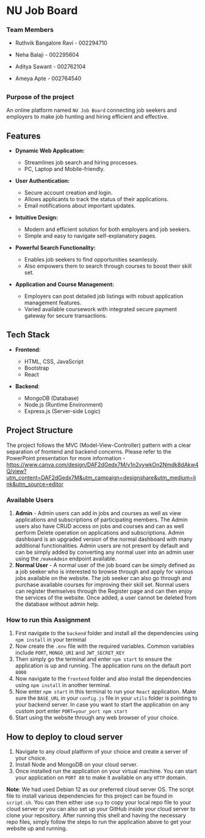 # NU Job Board

### Team Members

- Ruthvik Bangalore Ravi - 002294710

- Neha Balaji - 002295604

- Aditya Sawant - 002762104

- Ameya Apte - 002764540

##

### Purpose of the project

An online platform named `NU Job Board` connecting job seekers and employers to make job hunting and hiring efficient and effective.

## Features

- **Dynamic Web Application:**
  - Streamlines job search and hiring processes.
  - PC, Laptop and Mobile-friendly.

- **User Authentication:**
  - Secure account creation and login.
  - Allows applicants to track the status of their applications.
  - Email notifications about important updates.

- **Intuitive Design:**
  - Modern and efficient solution for both employers and job seekers.
  - Simple and easy to navigate self-explanatory pages.

- **Powerful Search Functionality:**
  - Enables job seekers to find opportunities seamlessly.
  - Also empowers them to search through courses to boost their skill set.

- **Application and Course Management:**
  - Employers can post detailed job listings with robust application management features.
  - Varied available coursework with integrated secure payment gateway for secure transactions.

## Tech Stack

- **Frontend**:
  - HTML, CSS, JavaScript
  - Bootstrap
  - React

- **Backend**:
  - MongoDB (Database)
  - Node.js (Runtime Environment)
  - Express.js (Server-side Logic)

## Project Structure

The project follows the MVC (Model-View-Controller) pattern with a clear separation of frontend and backend concerns. Please refer to the PowerPoint presentation for more information - 
https://www.canva.com/design/DAF2dGedx7M/v1n2yywkOn2Nmdk8dAkw4Q/view?utm_content=DAF2dGedx7M&utm_campaign=designshare&utm_medium=link&utm_source=editor

### Available Users
1. **Admin** - Admin users can add in jobs and courses as well as view applications and subscriptions of participating members. The Admin users also have CRUD access on jobs and courses and can as well perform Delete operation on applications and subscriptions. Admin dashboard is an upgraded version of the normal dashboard with many additional functionalities. Admin users are not present by default and can be simply added by converting any normal user into an admin user using the `/makeAdmin` endpoint available.
2. **Normal User** - A normal user of the job board can be simply defined as a job seeker who is interested to browse through and apply for various jobs available on the website. The job seeker can also go through and purchase available courses for improving their skill set. Normal users can register themselves through the Register page and can then enjoy the services of the website. Once added, a user cannot be deleted from the database without admin help.

### How to run this Assignment
1. First navigate to the `backend` folder and install all the dependencies using `npm install` in your terminal
2. Now create the `.env` file with the required variables. Common variables include `PORT`, `MONGO_URI` and `JWT_SECRET_KEY`
3. Then simply go the terminal and enter `npm start` to ensure the application is up and running. The application runs on the default port `8000`
4. Now navigate to the `frontend` folder and also install the dependencies using `npm install` in another terminal.
5. Now enter `npm start` in this terminal to run your `React` application. Make sure the `BASE_URL` in your `config.js` file in your `utils` folder is pointing to your backend server. In case you want to start the application on any custom port enter `PORT=your_port npm start`
6. Start using the website through any web browser of your choice.

## How to deploy to cloud server
1. Navigate to any cloud platform of your choice and create a server of your choice.
2. Install Node and MongoDB on your cloud server.
3. Once installed run the application on your virtual machine. You can start your application on `PORT 80` to make it available on any `HTTP` domain.

**Note**: We had used Debian 12 as our preferred cloud server OS. The script file to install various dependencies for this project can be found in `script.sh`. You can then either use `scp` to copy your local repo file to your cloud server or you can also set up your GitHub inside your cloud server to clone your repository. After running this shell and having the necessary repo files, simply follow the steps to run the application above to get your website up and running. 
